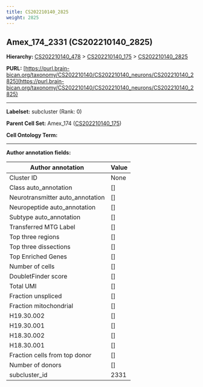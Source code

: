 ```yaml
---
title: CS202210140_2825
weight: 2825
---
```

## Amex_174_2331 (CS202210140_2825)
<b>Hierarchy: </b>
[CS202210140_478](../CS202210140_478) >
[CS202210140_175](../CS202210140_175) >
[CS202210140_2825](../CS202210140_2825)

**PURL:** [https://purl.brain-bican.org/taxonomy/CS202210140/CS202210140_neurons/CS202210140_2825](https://purl.brain-bican.org/taxonomy/CS202210140/CS202210140_neurons/CS202210140_2825)

---


**Labelset:** subcluster (Rank: 0)

**Parent Cell Set:** Amex_174 ([CS202210140_175](../CS202210140_175))



**Cell Ontology Term:** 

[MARKER GENES.]: #


---

[TRANSFERRED ANNOTATIONS.]: #


[AUTHOR ANNOTATION FIELDS.]: #


**Author annotation fields:**

| Author annotation | Value |
|-------------------|-------|
|Cluster ID|None|
|Class auto_annotation|[]|
|Neurotransmitter auto_annotation|[]|
|Neuropeptide auto_annotation|[]|
|Subtype auto_annotation|[]|
|Transferred MTG Label|[]|
|Top three regions|[]|
|Top three dissections|[]|
|Top Enriched Genes|[]|
|Number of cells|[]|
|DoubletFinder score|[]|
|Total UMI|[]|
|Fraction unspliced|[]|
|Fraction mitochondrial|[]|
|H19.30.002|[]|
|H19.30.001|[]|
|H18.30.002|[]|
|H18.30.001|[]|
|Fraction cells from top donor|[]|
|Number of donors|[]|
|subcluster_id|2331|
